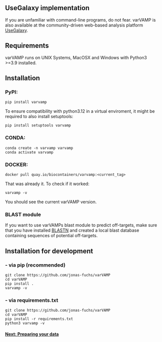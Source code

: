 ## UseGalaxy implementation

If you are unfamiliar with command-line programs, do not fear. varVAMP is also available at the community-driven web-based analysis platform [UseGalaxy](https://usegalaxy.eu).

## Requirements
varVAMP runs on UNIX Systems, MacOSX and Windows with Python3 >=3.9 installed.

## Installation

### PyPI:

```shell
pip install varvamp
```
To ensure compatibility with python3.12 in a virtual enviroment, it might be required to also install setuptools:

```shell
pip install setuptools varvamp
```

### CONDA:

```shell
conda create -n varvamp varvamp
conda activate varvamp
```

### DOCKER:

```shell
docker pull quay.io/biocontainers/varvamp:<current_tag>
```

That was already it. To check if it worked:

```shell
varvamp -v
```
You should see the current varVAMP version.

### BLAST module

If you want to use varVAMPs blast module to predict off-targets, make sure that you have installed [BLASTN](https://blast.ncbi.nlm.nih.gov/doc/blast-help/downloadblastdata.html#downloadblastdata) and created a local blast database containing sequences of potential off-targets.


## Installation for development

### - via pip (recommended)

```shell
git clone https://github.com/jonas-fuchs/varVAMP
cd varVAMP
pip install .
varvamp -v
```

### - via requirements.txt

```shell
git clone https://github.com/jonas-fuchs/varVAMP
cd varVAMP
pip install -r requirements.txt
python3 varvamp -v
```


#### [Next: Preparing your data](./preparing_the_data.md)
